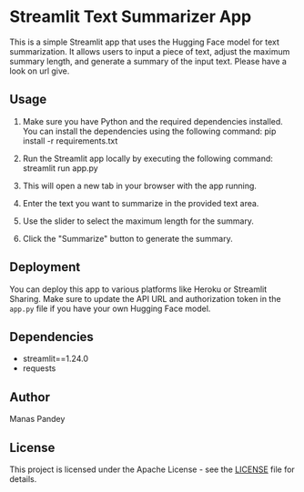 # Streamlit Text Summarizer App

This is a simple Streamlit app that uses the Hugging Face model for text summarization. It allows users to input a piece of text, adjust the maximum summary length, and generate a summary of the input text.
Please have a look on url give.

## Usage

1. Make sure you have Python and the required dependencies installed. You can install the dependencies using the following command: pip install -r requirements.txt
2. Run the Streamlit app locally by executing the following command: streamlit run app.py

3. This will open a new tab in your browser with the app running.

4. Enter the text you want to summarize in the provided text area.

5. Use the slider to select the maximum length for the summary.

6. Click the "Summarize" button to generate the summary.

## Deployment

You can deploy this app to various platforms like Heroku or Streamlit Sharing. Make sure to update the API URL and authorization token in the `app.py` file if you have your own Hugging Face model.

## Dependencies

- streamlit==1.24.0
- requests

## Author

Manas Pandey

## License

This project is licensed under the Apache License - see the [LICENSE](LICENSE) file for details.




